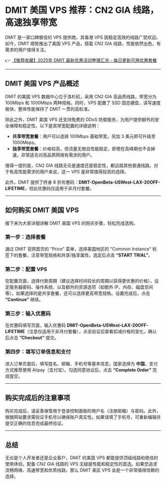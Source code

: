 # DMIT 美国 VPS 推荐：CN2 GIA 线路，高速独享带宽

DMIT 是一家口碑极佳的 VPS 提供商，其香港 VPS 因稳定高效的线路广受欢迎。如今，DMIT 顺势推出了美国 VPS 产品，搭载 CN2 GIA 线路，性能依然出色，有需求的用户值得关注。

👉 [【推荐收藏】2025年 DMIT 最新优惠活动整理汇总 - 每日更新可用优惠套餐](https://bit.ly/dmit_coupon)

---

## DMIT 美国 VPS 产品概述

DMIT 的美国 VPS 数据中心位于洛杉矶，采用 CN2 GIA 高品质线路，带宽分为 100Mbps 和 1000Mbps 两种规格。同时，VPS 配置了 SSD 固态硬盘，读写速度极快，整体性能保持了 DMIT 一贯的高标准。

除此之外，DMIT 美国 VPS 还支持免费的 DDoS 防御服务，为用户提供额外的安全保障和稳定性。以下是其带宽配置的详细说明：

- **共享带宽套餐**：用户可以选择 100Mbps 基础带宽，另加 3 美元即可升级至 1000Mbps。
- **独享带宽套餐**：价格较高，但流量无限且性能稳定，即使在高峰期也不会掉速，非常适合对高品质网络有需求的用户。

值得一提的是，CN2 GIA 线路无论是速度还是稳定性，都远超其他普通线路。对于有高性能需求的用户来说，这一 VPS 是非常值得投资的选择。

此外，DMIT 提供了终身 8 折优惠码：**DMIT-OpenBeta-USWest-LAX-20OFF-LIFETIME**，但此优惠码仅适用于非月付套餐。

---

## 如何购买 DMIT 美国 VPS

接下来为大家详细讲解 DMIT 美国 VPS 的购买步骤，轻松完成选购。

### 第一步：选择套餐
通过 DMIT 官网首页的 "Price" 菜单，选择美国地区的 "Common Instance" 标签下的套餐，注意带宽规格和共享/独享属性，选定后点击 **“START TRIAL”**。

### 第二步：配置 VPS
在配置页面，选择付款周期（建议选择时间较长的周期以获得更优惠的价格），设定服务器密码、操作系统、以及额外的资源选项（如额外 IP、内存、磁盘空间等）。如果选择的是共享套餐，还可以选择更高带宽规格。设置完成后，点击 **“Continue”** 继续。

### 第三步：输入优惠码
在优惠码填写页面，输入优惠码 **DMIT-OpenBeta-USWest-LAX-20OFF-LIFETIME**（注意仅适用于非月付套餐），点击验证后查看扣减价格的变化，确认后点击 **“Checkout”** 提交。

### 第四步：填写订单信息和支付
进入订单页面后，填写姓名、邮箱、手机号等基本信息，国家选择为 **中国**，支付方式推荐使用 Alipay（支付宝）。勾选同意协议后，点击 **“Complete Order”** 完成提交。

---

## 购买完成后的注意事项

购买完成后，请妥善保管用于登录控制面板的用户名（注册邮箱）与密码。此外，根据网站要求需验证手机号以确保账户真实性。如果误填了手机号，可重新编辑并提交正确的信息完成最终验证。

---

## 总结

无论是个人开发者还是企业客户，DMIT 的美国 VPS 都能提供顶级线路和绝佳的使用体验。配备 CN2 GIA 线路的 VPS 无疑是性能和稳定性的首选。如果您追求流畅网络、高速带宽和优质线路，那么 DMIT 美区 VPS 会是一个非常值得信赖的选择。